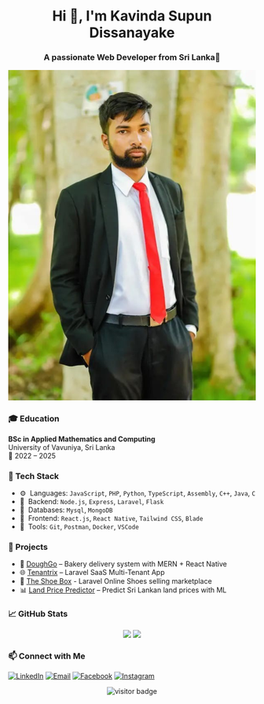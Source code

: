<h1 align="center">Hi 👋, I'm Kavinda Supun Dissanayake</h1>
<h3 align="center">A passionate Web Developer from Sri Lanka📍</h3>

<p align="center">
    <img src="test.jpg">
</p>


### 🎓 Education

**BSc in Applied Mathematics and Computing**  
University of Vavuniya, Sri Lanka  
📆 2022 – 2025  


### 🔧 Tech Stack

- ⚙️ &nbsp;Languages: `JavaScript`, `PHP`, `Python`, `TypeScript`, `Assembly`, `C++`, `Java`, `C`
- 🧠 &nbsp;Backend: `Node.js`, `Express`, `Laravel`, `Flask`
- 🧰 &nbsp;Databases: `Mysql`, `MongoDB`
- 🎨 &nbsp;Frontend: `React.js`, `React Native`, `Tailwind CSS`, `Blade`
- 🧪 &nbsp;Tools: `Git`, `Postman`, `Docker`, `VSCode`


### 🚀 Projects

- 🛒 [DoughGo](https://github.com/yourusername/DoughGo) – Bakery delivery system with MERN + React Native
- 🌐 [Tenantrix](https://github.com/kavindacena99/Tenantrix) – Laravel SaaS Multi-Tenant App
- 👟 [The Shoe Box](https://github.com/kavindacena99/The-Shoe-Box) - Laravel Online Shoes selling marketplace
- 📊 [Land Price Predictor](https://github.com/kavindacena99/land-price-predictor) – Predict Sri Lankan land prices with ML


### 📈 GitHub Stats

<p align="center">
  <img src="https://github-readme-stats.vercel.app/api?username=kavindacena99&show_icons=true&theme=tokyonight" />
  <img src="https://github-readme-streak-stats.herokuapp.com/?user=kavindacena99&theme=tokyonight" />
</p>


### 📫 Connect with Me

[![LinkedIn](https://img.shields.io/badge/LinkedIn-blue?style=for-the-badge&logo=linkedin&logoColor=white)](https://www.linkedin.com/in/kavindasupundissanayake99)
[![Email](https://img.shields.io/badge/Email-D14836?style=for-the-badge&logo=gmail&logoColor=white)](mailto:kavindach4@gmail.com)
[![Facebook](https://img.shields.io/badge/Facebook-1877F2?style=for-the-badge&logo=facebook&logoColor=white)](https://www.facebook.com/kavinda.dissanayake.583)
[![Instagram](https://img.shields.io/badge/Instagram-E4405F?style=for-the-badge&logo=instagram&logoColor=white)](https://instagram.com/kavindacena99)



<p align="center">
  <img src="https://visitor-badge.laobi.icu/badge?page_id=kavindacena99" alt="visitor badge"/>
</p>